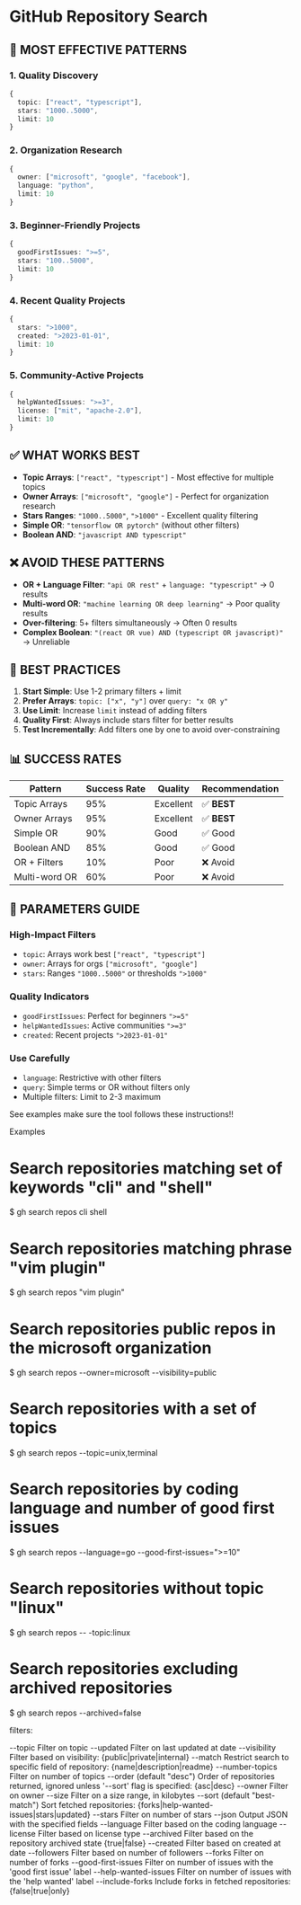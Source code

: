 # GitHub Repository Search

## 🚀 MOST EFFECTIVE PATTERNS

### 1. Quality Discovery
```typescript
{
  topic: ["react", "typescript"],
  stars: "1000..5000",
  limit: 10
}
```

### 2. Organization Research
```typescript
{
  owner: ["microsoft", "google", "facebook"],
  language: "python",
  limit: 10
}
```

### 3. Beginner-Friendly Projects
```typescript
{
  goodFirstIssues: ">=5",
  stars: "100..5000",
  limit: 10
}
```

### 4. Recent Quality Projects
```typescript
{
  stars: ">1000",
  created: ">2023-01-01",
  limit: 10
}
```

### 5. Community-Active Projects
```typescript
{
  helpWantedIssues: ">=3",
  license: ["mit", "apache-2.0"],
  limit: 10
}
```

## ✅ WHAT WORKS BEST

- **Topic Arrays**: `["react", "typescript"]` - Most effective for multiple topics
- **Owner Arrays**: `["microsoft", "google"]` - Perfect for organization research  
- **Stars Ranges**: `"1000..5000"`, `">1000"` - Excellent quality filtering
- **Simple OR**: `"tensorflow OR pytorch"` (without other filters)
- **Boolean AND**: `"javascript AND typescript"`

## ❌ AVOID THESE PATTERNS

- **OR + Language Filter**: `"api OR rest"` + `language: "typescript"` → 0 results
- **Multi-word OR**: `"machine learning OR deep learning"` → Poor quality results
- **Over-filtering**: 5+ filters simultaneously → Often 0 results
- **Complex Boolean**: `"(react OR vue) AND (typescript OR javascript)"` → Unreliable

## 🎯 BEST PRACTICES

1. **Start Simple**: Use 1-2 primary filters + limit
2. **Prefer Arrays**: `topic: ["x", "y"]` over `query: "x OR y"`
3. **Use Limit**: Increase `limit` instead of adding filters
4. **Quality First**: Always include stars filter for better results
5. **Test Incrementally**: Add filters one by one to avoid over-constraining

## 📊 SUCCESS RATES

| Pattern | Success Rate | Quality | Recommendation |
|---------|-------------|---------|----------------|
| Topic Arrays | 95% | Excellent | ✅ **BEST** |
| Owner Arrays | 95% | Excellent | ✅ **BEST** |  
| Simple OR | 90% | Good | ✅ Good |
| Boolean AND | 85% | Good | ✅ Good |
| OR + Filters | 10% | Poor | ❌ Avoid |
| Multi-word OR | 60% | Poor | ❌ Avoid |

## 🔧 PARAMETERS GUIDE

### High-Impact Filters
- `topic`: Arrays work best `["react", "typescript"]`
- `owner`: Arrays for orgs `["microsoft", "google"]`
- `stars`: Ranges `"1000..5000"` or thresholds `">1000"`

### Quality Indicators
- `goodFirstIssues`: Perfect for beginners `">=5"`
- `helpWantedIssues`: Active communities `">=3"`
- `created`: Recent projects `">2023-01-01"`

### Use Carefully
- `language`: Restrictive with other filters
- `query`: Simple terms or OR without filters only
- Multiple filters: Limit to 2-3 maximum

See examples
make sure the tool follows these instructions!!

Examples

# Search repositories matching set of keywords "cli" and "shell"
$ gh search repos cli shell

# Search repositories matching phrase "vim plugin"
$ gh search repos "vim plugin"

# Search repositories public repos in the microsoft organization
$ gh search repos --owner=microsoft --visibility=public

# Search repositories with a set of topics
$ gh search repos --topic=unix,terminal

# Search repositories by coding language and number of good first issues
$ gh search repos --language=go --good-first-issues=">=10"

# Search repositories without topic "linux"
$ gh search repos -- -topic:linux

# Search repositories excluding archived repositories
$ gh search repos --archived=false

filters:

 --topic <strings>
    Filter on topic
--updated <date>
    Filter on last updated at date
--visibility <strings>
    Filter based on visibility: {public|private|internal}
 --match <strings>
    Restrict search to specific field of repository: {name|description|readme}
--number-topics <number>
    Filter on number of topics
--order <string> (default "desc")
    Order of repositories returned, ignored unless '--sort' flag is specified: {asc|desc}
--owner <strings>
    Filter on owner
--size <string>
    Filter on a size range, in kilobytes
--sort <string> (default "best-match")
    Sort fetched repositories: {forks|help-wanted-issues|stars|updated}
--stars <number>
    Filter on number of stars
 --json <fields>
    Output JSON with the specified fields
--language <string>
    Filter based on the coding language
--license <strings>
    Filter based on license type
 --archived
    Filter based on the repository archived state {true|false}
--created <date>
    Filter based on created at date
--followers <number>
    Filter based on number of followers
--forks <number>
    Filter on number of forks
--good-first-issues <number>
    Filter on number of issues with the 'good first issue' label
--help-wanted-issues <number>
    Filter on number of issues with the 'help wanted' label
--include-forks <string>
    Include forks in fetched repositories: {false|true|only}